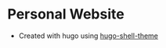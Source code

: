 # Personal Website

- Created with hugo using [hugo-shell-theme](https://github.com/Yukuro/hugo-theme-shell)
